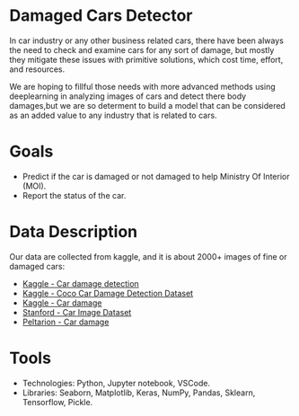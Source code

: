 # Damaged Cars Detector
In car industry or any other business related cars, there have been always the need to check and examine cars for any sort of damage, but mostly they mitigate these issues with primitive solutions, which cost time, effort, and resources. 

We are hoping to fillful those needs with more advanced methods using deeplearning in analyzing images of cars and detect there body damages,but we are so determent to build a model that can be considered as an added value to any industry that is related to cars.

# Goals
* Predict if the car is damaged or not damaged to help Ministry Of Interior (MOI).
* Report the status of the car.

# Data Description
Our data are collected from kaggle, and it is about 2000+ images of fine or damaged cars:
 * [Kaggle - Car damage detection](https://www.kaggle.com/anujms/car-damage-detection)
 * [Kaggle - Coco Car Damage Detection Dataset](https://www.kaggle.com/lplenka/coco-car-damage-detection-dataset)
 * [Kaggle - Car damage](https://www.kaggle.com/mohitagarwal816/car-damage)
 * [Stanford - Car Image Dataset](https://ai.stanford.edu/~jkrause/cars/car_dataset.html)
 * [Peltarion - Car damage](https://peltarion.com/knowledge-center/documentation/terms/dataset-licenses/car-damage)

# Tools
* Technologies: Python, Jupyter notebook, VSCode.
* Libraries: Seaborn, Matplotlib, Keras, NumPy, Pandas, Sklearn, Tensorflow, Pickle.
